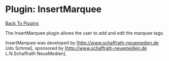 # Plugin: InsertMarquee

[Back To Plugins](Plugins.html)

The InsertMarquee plugin allows the user to add and edit the marquee tags.

InsertMarquee was developed by [http://www.schaffrath-neuemedien.de Udo Schmal], sponsored by [http://www.schaffrath-neuemedien.de L.N.Schaffrath NeueMedien].

